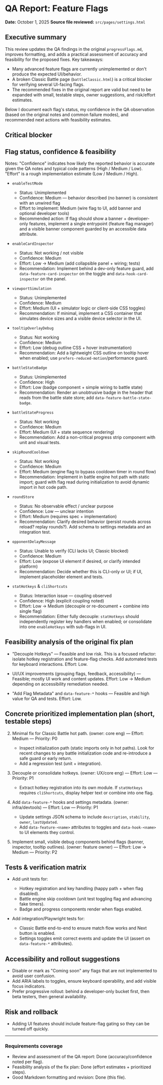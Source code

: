 # QA Report: Feature Flags

**Date:** October 1, 2025
**Source file reviewed:** `src/pages/settings.html`

## Executive summary

This review updates the QA findings in the original `progressFlags.md`, improves formatting, and adds a practical assessment of accuracy and feasibility for the proposed fixes. Key takeaways:

- Many advanced feature flags are currently unimplemented or don't produce the expected UI/behavior.
- A broken Classic Battle page (`battleClassic.html`) is a critical blocker for verifying several UI-facing flags.
- The recommended fixes in the original report are valid but need to be expanded with small, testable steps, owner suggestions, and risk/effort estimates.

Below I document each flag's status, my confidence in the QA observation (based on the original notes and common failure modes), and recommended next actions with feasibility estimates.

## Critical blocker

## Flag status, confidence & feasibility

Notes: "Confidence" indicates how likely the reported behavior is accurate given the QA notes and typical code patterns (High / Medium / Low). "Effort" is a rough implementation estimate (Low / Medium / High).

- `enableTestMode`
  - Status: Unimplemented
  - Confidence: Medium — behavior described (no banner) is consistent with an unwired flag
  - Effort to implement: Medium (wire flag to UI, add banner and optional developer tools)
  - Recommended action: If flag should show a banner + developer-only features, implement a single entrypoint (feature flag manager) and a visible banner component guarded by an accessible data attribute.

- `enableCardInspector`
  - Status: Not working / not visible
  - Confidence: Medium
  - Effort: Low → Medium (add collapsible panel + wiring; tests)
  - Recommendation: Implement behind a dev-only feature guard, add `data-feature-card-inspector` on the toggle and `data-hook-card-inspector` on the panel.

- `viewportSimulation`
  - Status: Unimplemented
  - Confidence: Medium
  - Effort: Medium (UI + simulator logic or client-side CSS toggles)
  - Recommendation: If minimal, implement a CSS container that simulates device sizes and a visible device selector in the UI.

- `tooltipOverlayDebug`
  - Status: Not working
  - Confidence: Medium
  - Effort: Low (debug outline CSS + hover instrumentation)
  - Recommendation: Add a lightweight CSS outline on tooltip hover when enabled; use `prefers-reduced-motion`/performance guard.

- `battleStateBadge`
  - Status: Unimplemented
  - Confidence: High
  - Effort: Low (badge component + simple wiring to battle state)
  - Recommendation: Render an unobtrusive badge in the header that reads from the battle state store; add `data-feature-battle-state-badge`.

- `battleStateProgress`
  - Status: Not working
  - Confidence: Medium
  - Effort: Medium (UI + state sequence rendering)
  - Recommendation: Add a non-critical progress strip component with unit and visual tests.

- `skipRoundCooldown`
  - Status: Not working
  - Confidence: Medium
  - Effort: Medium (engine flag to bypass cooldown timer in round flow)
  - Recommendation: Implement in battle engine hot path with static import; guard with flag read during initialization to avoid dynamic import in hot code path.

- `roundStore`
  - Status: No observable effect / unclear purpose
  - Confidence: Low — unclear intention
  - Effort: Medium (requires spec + implementation)
  - Recommendation: Clarify desired behavior (persist rounds across reload? replay rounds?). Add schema to settings metadata and an integration test.

- `opponentDelayMessage`
  - Status: Unable to verify (CLI lacks UI; Classic blocked)
  - Confidence: Medium
  - Effort: Low (expose UI element if desired, or clarify intended platform)
  - Recommendation: Decide whether this is CLI-only or UI; if UI, implement placeholder element and tests.

- `statHotkeys` & `cliShortcuts`
  - Status: Interaction issue — coupling observed
  - Confidence: High (explicit coupling noted)
  - Effort: Low → Medium (decouple or re-document + combine into single flag)
  - Recommendation: Either fully decouple: `statHotkeys` should independently register key handlers when enabled; or consolidate into one `enableHotkeys` with sub-flags in UI.

## Feasibility analysis of the original fix plan

- "Decouple Hotkeys" — Feasible and low risk. This is a focused refactor: isolate hotkey registration and feature-flag checks. Add automated tests for keyboard interactions. Effort: Low.

- UI/UX improvements (grouping flags, feedback, accessibility) — Feasible; mostly UI work and content updates. Effort: Low → Medium depending on accessibility remediation needed.

- "Add Flag Metadata" and `data-feature-*` hooks — Feasible and high value for QA and tests. Effort: Low.

## Concrete prioritized implementation plan (short, testable steps)

2. Minimal fix for Classic Battle hot path. (owner: core eng) — Effort: Medium — Priority: P0
   - Inspect initialization path (static imports only in hot paths). Look for recent changes to any battle initialization code and re-introduce a safe guard or early return.
   - Add a regression test (unit + integration).

3. Decouple or consolidate hotkeys. (owner: UX/core eng) — Effort: Low — Priority: P1
   - Extract hotkey registration into its own module. If `statHotkeys` requires `cliShortcuts`, display helper text or combine into one flag.

4. Add `data-feature-*` hooks and settings metadata. (owner: infra/devtools) — Effort: Low — Priority: P1
   - Update settings JSON schema to include `description`, `stability`, `owner`, `lastUpdated`.
   - Add `data-feature-<name>` attributes to toggles and `data-hook-<name>` to UI elements they control.

5. Implement small, visible debug components behind flags (banner, inspector, tooltip outlines). (owner: feature owner) — Effort: Low → Medium — Priority: P2

## Tests & verification matrix

- Add unit tests for:
  - Hotkey registration and key handling (happy path + when flag disabled).
  - Battle engine skip cooldown (unit test toggling flag and advancing fake timers).
  - Badge and progress components render when flags enabled.

- Add integration/Playwright tests for:
  - Classic Battle end-to-end to ensure match flow works and Next button is enabled.
  - Settings toggles emit correct events and update the UI (assert on `data-feature-*` attributes).

## Accessibility and rollout suggestions

- Disable or mark as "Coming soon" any flags that are not implemented to avoid user confusion.
- Add ARIA labels to toggles, ensure keyboard operability, and add visible focus indicators.
- Prefer progressive rollout: behind a developer-only bucket first, then beta testers, then general availability.

## Risk and rollback

- Adding UI features should include feature-flag gating so they can be turned off quickly.

---

### Requirements coverage

- Review and assessment of the QA report: Done (accuracy/confidence noted per flag).
- Feasibility analysis of the fix plan: Done (effort estimates + prioritized steps).
- Good Markdown formatting and revision: Done (this file).
